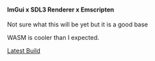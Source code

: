 #### ImGui x SDL3 Renderer x Emscripten

Not sure what this will be yet but it is a good base

WASM is cooler than I expected.


[Latest Build](build/main.html)